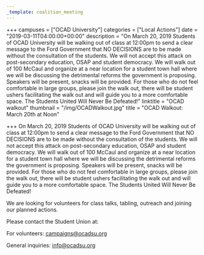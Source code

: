 ```yaml
---
_template: coalition_meeting
---
```





+++
campuses = ["OCAD University"]
categories = ["Local Actions"]
date = "2019-03-11T04:00:00+00:00"
description = "On March 20, 2019 Students of OCAD University will be walking out of class at 12:00pm to send a clear message to the Ford Government that NO DECISIONS are to be made without the consultation of the students. We will not accept this attack on post-secondary education, OSAP and student democracy. We will walk out of 100 McCaul and organize at a near location for a student town hall where we will be discussing the detrimental reforms the government is proposing. Speakers will be present, snacks will be provided. For those who do not feel comfortable in large groups, please join the walk out, there will be student ushers facilitating the walk out and will guide you to a more comfortable space. The Students United Will Never Be Defeated!"
linktitle = "OCAD walkout"
thumbnail = "/img/OCADWalkout.jpg"
title = "OCAD Walkout: March 20th at Noon"

+++
On March 20, 2019 Students of OCAD University will be walking out of class at 12:00pm to send a clear message to the Ford Government that NO DECISIONS are to be made without the consultation of the students. We will not accept this attack on post-secondary education, OSAP and student democracy. We will walk out of 100 McCaul and organize at a near location for a student town hall where we will be discussing the detrimental reforms the government is proposing. Speakers will be present, snacks will be provided. For those who do not feel comfortable in large groups, please join the walk out, there will be student ushers facilitating the walk out and will guide you to a more comfortable space. The Students United Will Never Be Defeated!

We are looking for volunteers for class talks, tabling, outreach and joining our planned actions. 

Please contact the Student Union at: 

For volunteers: campaigns@ocadsu.org

General inquiries: info@ocadsu.org
